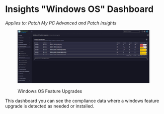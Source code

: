 # Insights "Windows OS" Dashboard

_Applies to: Patch My PC Advanced and Patch Insights_

<figure><img src="../../../.gitbook/assets/image (307).png" alt=""><figcaption><p>Windows OS Feature Upgrades</p></figcaption></figure>

This dashboard you can see the compliance data where a windows feature upgrade is detected as needed or installed.
